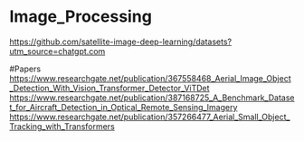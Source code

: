 # Image_Processing

https://github.com/satellite-image-deep-learning/datasets?utm_source=chatgpt.com

#Papers
https://www.researchgate.net/publication/367558468_Aerial_Image_Object_Detection_With_Vision_Transformer_Detector_ViTDet
https://www.researchgate.net/publication/387168725_A_Benchmark_Dataset_for_Aircraft_Detection_in_Optical_Remote_Sensing_Imagery
https://www.researchgate.net/publication/357266477_Aerial_Small_Object_Tracking_with_Transformers
